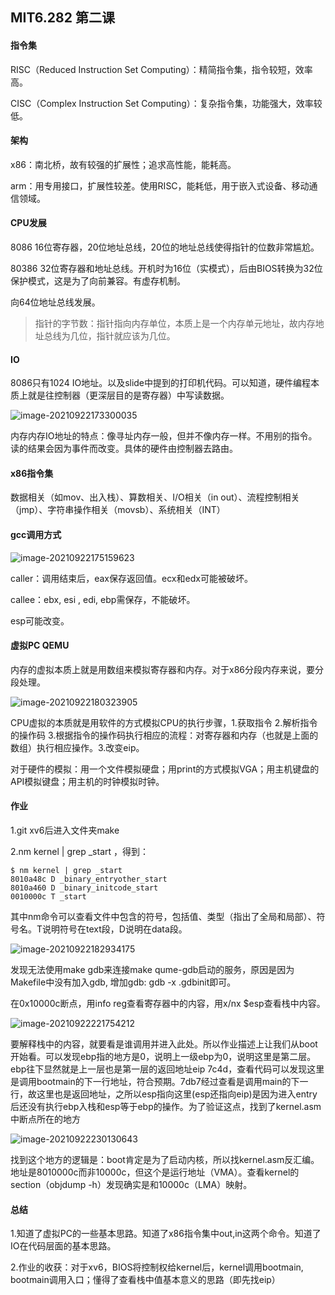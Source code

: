## MIT6.282 第二课

#### 指令集

RISC（Reduced Instruction Set Computing）：精简指令集，指令较短，效率高。

CISC（Complex Instruction Set Computing）：复杂指令集，功能强大，效率较低。

#### 架构

x86：南北桥，故有较强的扩展性；追求高性能，能耗高。

arm：用专用接口，扩展性较差。使用RISC，能耗低，用于嵌入式设备、移动通信领域。

#### CPU发展

8086 16位寄存器，20位地址总线，20位的地址总线使得指针的位数非常尴尬。

80386 32位寄存器和地址总线。开机时为16位（实模式），后由BIOS转换为32位保护模式，这是为了向前兼容。有虚存机制。

向64位地址总线发展。

> 指针的字节数：指针指向内存单位，本质上是一个内存单元地址，故内存地址总线为几位，指针就应该为几位。

#### IO

8086只有1024 IO地址。以及slide中提到的打印机代码。可以知道，硬件编程本质上就是往控制器（更深层目的是寄存器）中写读数据。

![image-20210922173300035](C:\Users\95395\AppData\Roaming\Typora\typora-user-images\image-20210922173300035.png)



内存内存IO地址的特点：像寻址内存一般，但并不像内存一样。不用别的指令。读的结果会因为事件而改变。具体的硬件由控制器去路由。

#### x86指令集

数据相关（如mov、出入栈）、算数相关、I/O相关（in out）、流程控制相关（jmp）、字符串操作相关（movsb）、系统相关（INT）

#### gcc调用方式

![image-20210922175159623](C:\Users\95395\AppData\Roaming\Typora\typora-user-images\image-20210922175159623.png)

caller：调用结束后，eax保存返回值。ecx和edx可能被破坏。

callee：ebx, esi , edi, ebp需保存，不能破坏。

esp可能改变。

#### 虚拟PC QEMU

内存的虚拟本质上就是用数组来模拟寄存器和内存。对于x86分段内存来说，要分段处理。

![image-20210922180323905](C:\Users\95395\AppData\Roaming\Typora\typora-user-images\image-20210922180323905.png)

CPU虚拟的本质就是用软件的方式模拟CPU的执行步骤，1.获取指令 2.解析指令的操作码 3.根据指令的操作码执行相应的流程：对寄存器和内存（也就是上面的数组）执行相应操作。3.改变eip。

对于硬件的模拟：用一个文件模拟硬盘；用print的方式模拟VGA；用主机键盘的API模拟键盘；用主机的时钟模拟时钟。

#### 作业

1.git xv6后进入文件夹make

2.nm kernel | grep _start   ，得到：

```
$ nm kernel | grep _start
8010a48c D _binary_entryother_start
8010a460 D _binary_initcode_start
0010000c T _start
```

其中nm命令可以查看文件中包含的符号，包括值、类型（指出了全局和局部）、符号名。T说明符号在text段，D说明在data段。

![image-20210922182934175](C:\Users\95395\AppData\Roaming\Typora\typora-user-images\image-20210922182934175.png)

发现无法使用make gdb来连接make qume-gdb启动的服务，原因是因为Makefile中没有加入gdb, 增加gdb: gdb -x .gdbinit即可。

在0x10000c断点，用info reg查看寄存器中的内容，用x/nx $esp查看栈中内容。

![image-20210922221754212](C:\Users\95395\AppData\Roaming\Typora\typora-user-images\image-20210922221754212.png)

要解释栈中的内容，就要看是谁调用并进入此处。所以作业描述上让我们从boot开始看。可以发现ebp指的地方是0，说明上一级ebp为0，说明这里是第二层。ebp往下显然就是上一层也是第一层的返回地址eip 7c4d，查看代码可以发现这里是调用bootmain的下一行地址，符合预期。7db7经过查看是调用main的下一行，故这里也是返回地址，之所以esp指向这里(esp还指向eip)是因为进入entry后还没有执行ebp入栈和esp等于ebp的操作。为了验证这点，找到了kernel.asm中断点所在的地方

![image-20210922230130643](C:\Users\95395\AppData\Roaming\Typora\typora-user-images\image-20210922230130643.png)

找到这个地方的逻辑是：boot肯定是为了启动内核，所以找kernel.asm反汇编。地址是8010000c而非10000c，但这个是运行地址（VMA）。查看kernel的section（objdump -h）发现确实是和10000c（LMA）映射。

#### 总结

1.知道了虚拟PC的一些基本思路。知道了x86指令集中out,in这两个命令。知道了IO在代码层面的基本思路。

2.作业的收获：对于xv6，BIOS将控制权给kernel后，kernel调用bootmain, bootmain调用入口；懂得了查看栈中值基本意义的思路（即先找eip）